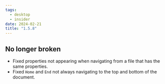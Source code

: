 ```yaml
---
tags:
  - desktop
  - insider
date: 2024-02-21
title: "1.5.8"
---
```


## No longer broken

- Fixed properties not appearing when navigating from a file that has the same properties.
- Fixed `Home` and `End` not always navigating to the top and bottom of the document.
